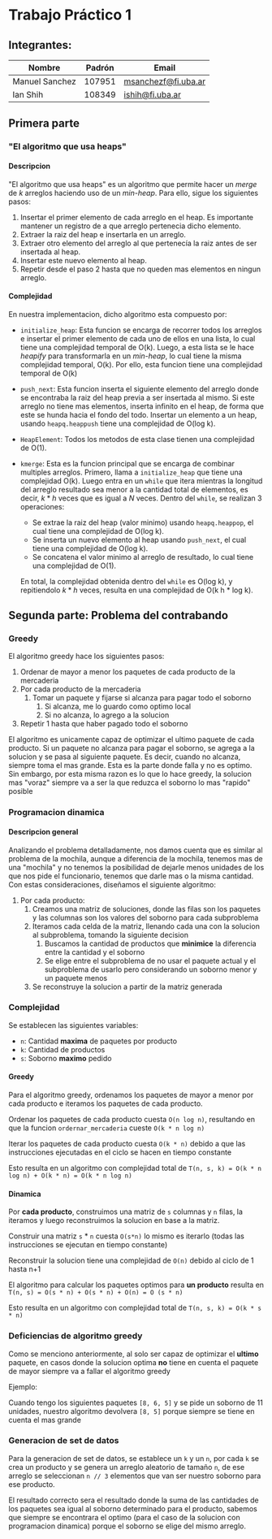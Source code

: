 # Trabajo Práctico 1

## Integrantes:

| Nombre         | Padrón | Email               |
| -------------- | ------ | ------------------- |
| Manuel Sanchez | 107951 | msanchezf@fi.uba.ar |
| Ian Shih       | 108349 | ishih@fi.uba.ar     |

## Primera parte

### "El algoritmo que usa heaps"

#### Descripcion

"El algoritmo que usa heaps" es un algoritmo que permite hacer un _merge_ de $k$ arreglos haciendo uso de un _min-heap_.
Para ello, sigue los siguientes pasos:

1. Insertar el primer elemento de cada arreglo en el heap. Es importante mantener un registro de a que arreglo
   pertenecia dicho elemento.
2. Extraer la raiz del heap e insertarla en un arreglo.
3. Extraer otro elemento del arreglo al que pertenecía la raiz antes de ser insertada al heap.
4. Insertar este nuevo elemento al heap.
5. Repetir desde el paso 2 hasta que no queden mas elementos en ningun arreglo.

#### Complejidad

En nuestra implementacion, dicho algoritmo esta compuesto por:

- `initialize_heap`: Esta funcion se encarga de recorrer todos los arreglos e insertar el primer elemento de cada uno de
  ellos en una lista, lo cual tiene una complejidad temporal de O(k). Luego, a esta lista se le hace _heapify_ para
  transformarla en un _min-heap_, lo cual tiene la misma complejidad temporal, O(k). Por ello, esta funcion tiene una
  complejidad temporal de O(k)
- `push_next`: Esta funcion inserta el siguiente elemento del arreglo donde se encontraba la raiz del heap previa a ser
  insertada al mismo. Si este arreglo no tiene mas elementos, inserta infinito en el heap, de forma que este se hunda
  hacia el fondo del todo. Insertar un elemento a un heap, usando `heapq.heappush` tiene una complejidad de O(log k).
- `HeapElement`: Todos los metodos de esta clase tienen una complejidad de O(1).
- `kmerge`: Esta es la funcion principal que se encarga de combinar multiples arreglos. Primero, llama
  a `initialize_heap` que tiene una complejidad O(k). Luego entra en un `while` que itera mientras la longitud del
  arreglo resultado sea menor a la cantidad total de elementos, es decir, $k*h$ veces que es igual a $N$ veces. Dentro
  del `while`, se realizan 3 operaciones:

    - Se extrae la raiz del heap (valor minimo) usando `heapq.heappop`, el cual tiene una complejidad de O(log k).
    - Se inserta un nuevo elemento al heap usando `push_next`, el cual tiene una complejidad de O(log k).
    - Se concatena el valor minimo al arreglo de resultado, lo cual tiene una complejidad de O(1).

  En total, la complejidad obtenida dentro del `while` es O(log k), y repitiendolo $k*h$ veces, resulta en una
  complejidad de O(k h \* log k).

## Segunda parte: Problema del contrabando

### Greedy

El algoritmo greedy hace los siguientes pasos:

1. Ordenar de mayor a menor los paquetes de cada producto de la mercaderia
2. Por cada producto de la mercaderia
    1. Tomar un paquete y fijarse si alcanza para pagar todo el soborno
        1. Si alcanza, me lo guardo como optimo local
        2. Si no alcanza, lo agrego a la solucion
3. Repetir 1 hasta que haber pagado todo el soborno

El algoritmo es unicamente capaz de optimizar el ultimo paquete de cada producto. Si un paquete no alcanza para pagar el
soborno, se agrega a la solucion y se pasa al siguiente paquete. Es decir, cuando no alcanza, siempre toma el mas
grande. Esta es la parte donde falla y no es optimo. Sin embargo, por esta misma razon es lo que lo hace greedy, la
solucion mas "voraz" siempre va a ser la que reduzca el soborno lo mas "rapido" posible

### Programacion dinamica

#### Descripcion general

Analizando el problema detalladamente, nos damos cuenta que es similar al problema de la mochila, aunque a diferencia de
la mochila, tenemos mas de una "mochila" y no tenemos la posibilidad de dejarle menos unidades de los que nos pide el
funcionario, tenemos que darle mas o la misma cantidad. Con estas consideraciones, diseñamos el siguiente algoritmo:

1. Por cada producto:
    1. Creamos una matriz de soluciones, donde las filas son los paquetes y las columnas son los valores del soborno
       para cada subproblema
    2. Iteramos cada celda de la matriz, llenando cada una con la solucion al subproblema, tomando la siguiente decision
        1. Buscamos la cantidad de productos que **minimice** la diferencia entre la cantidad y el soborno
        2. Se elige entre el subproblema de no usar el paquete actual y el subproblema de usarlo pero considerando un
           soborno menor y un paquete menos
    3. Se reconstruye la solucion a partir de la matriz generada

### Complejidad

Se establecen las siguientes variables:

* `n`: Cantidad **maxima** de paquetes por producto
* `k`: Cantidad de productos
* `s`: Soborno **maximo** pedido

#### Greedy

Para el algoritmo greedy, ordenamos los paquetes de mayor a menor por cada producto e iteramos los paquetes de cada
producto.

Ordenar los paquetes de cada producto cuesta `O(n log n)`, resultando en que la funcion `ordernar_mercaderia`
cueste `O(k * n log n)`

Iterar los paquetes de cada producto cuesta `O(k * n)` debido a que las instrucciones ejecutadas en el ciclo se hacen en
tiempo constante

Esto resulta en un algoritmo con complejidad total de `T(n, s, k) = O(k * n log n) + O(k * n) = O(k * n log n)`

#### Dinamica

Por **cada producto**, construimos una matriz de `s` columnas y `n` filas, la iteramos y luego reconstruimos la solucion
en base a la matriz.

Construir una matriz `s` * `n` cuesta `O(s*n)` lo mismo es iterarlo (todas las instrucciones se ejecutan en tiempo
constante)

Reconstruir la solucion tiene una complejidad de `O(n)` debido al ciclo de 1 hasta n+1

El algoritmo para calcular los paquetes optimos para **un producto** resulta
en `T(n, s) = O(s * n) + O(s * n) + O(n) = O (s * n)`

Esto resulta en un algoritmo con complejidad total de `T(n, s, k) = O(k * s * n)`

### Deficiencias de algoritmo greedy

Como se menciono anteriormente, al solo ser capaz de optimizar el **ultimo** paquete, en casos donde la solucion
optima **no** tiene en cuenta el paquete de mayor siempre va a fallar el algoritmo greedy

Ejemplo:

Cuando tengo los siguientes paquetes `[8, 6, 5]` y se pide un soborno de 11 unidades, nuestro algoritmo
devolvera `[8, 5]`
porque siempre se tiene en cuenta el mas grande

### Generacion de set de datos

Para la generacion de set de datos, se establece un `k` y un `n`, por cada `k` se crea un producto y se genera un
arreglo aleatorio de tamaño `n`, de ese arreglo se seleccionan `n // 3` elementos que van ser nuestro soborno para ese
producto.

El resultado correcto sera el resultado donde la suma de las cantidades de los paquetes sea igual al soborno determinado
para el producto, sabemos que siempre se encontrara el optimo (para el caso de la solucion con programacion dinamica)
porque el soborno se elige del mismo arreglo.
